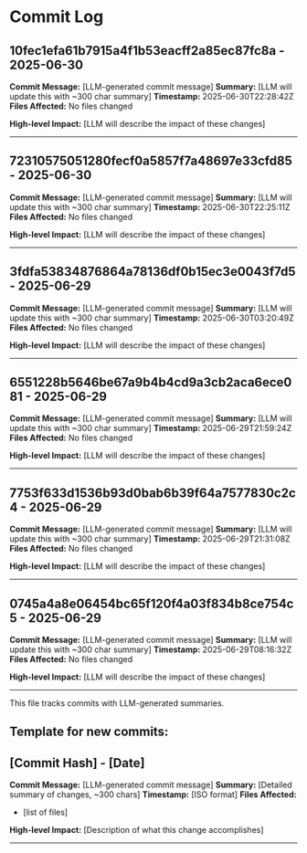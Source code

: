 # Commit Log


## 10fec1efa61b7915a4f1b53eacff2a85ec87fc8a - 2025-06-30
**Commit Message:** [LLM-generated commit message]
**Summary:** [LLM will update this with ~300 char summary]
**Timestamp:** 2025-06-30T22:28:42Z
**Files Affected:** 
No files changed

**High-level Impact:**
[LLM will describe the impact of these changes]

---

## 72310575051280fecf0a5857f7a48697e33cfd85 - 2025-06-30
**Commit Message:** [LLM-generated commit message]
**Summary:** [LLM will update this with ~300 char summary]
**Timestamp:** 2025-06-30T22:25:11Z
**Files Affected:** 
No files changed

**High-level Impact:**
[LLM will describe the impact of these changes]

---

## 3fdfa53834876864a78136df0b15ec3e0043f7d5 - 2025-06-29
**Commit Message:** [LLM-generated commit message]
**Summary:** [LLM will update this with ~300 char summary]
**Timestamp:** 2025-06-30T03:20:49Z
**Files Affected:** 
No files changed

**High-level Impact:**
[LLM will describe the impact of these changes]

---

## 6551228b5646be67a9b4b4cd9a3cb2aca6ece081 - 2025-06-29
**Commit Message:** [LLM-generated commit message]
**Summary:** [LLM will update this with ~300 char summary]
**Timestamp:** 2025-06-29T21:59:24Z
**Files Affected:** 
No files changed

**High-level Impact:**
[LLM will describe the impact of these changes]

---

## 7753f633d1536b93d0bab6b39f64a7577830c2c4 - 2025-06-29
**Commit Message:** [LLM-generated commit message]
**Summary:** [LLM will update this with ~300 char summary]
**Timestamp:** 2025-06-29T21:31:08Z
**Files Affected:** 
No files changed

**High-level Impact:**
[LLM will describe the impact of these changes]

---

## 0745a4a8e06454bc65f120f4a03f834b8ce754c5 - 2025-06-29
**Commit Message:** [LLM-generated commit message]
**Summary:** [LLM will update this with ~300 char summary]
**Timestamp:** 2025-06-29T08:16:32Z
**Files Affected:** 
No files changed

**High-level Impact:**
[LLM will describe the impact of these changes]

---
This file tracks commits with LLM-generated summaries.

## Template for new commits:
## [Commit Hash] - [Date]
**Commit Message:** [LLM-generated commit message]
**Summary:** [Detailed summary of changes, ~300 chars]
**Timestamp:** [ISO format]
**Files Affected:** 
- [list of files]

**High-level Impact:**
[Description of what this change accomplishes]

---

